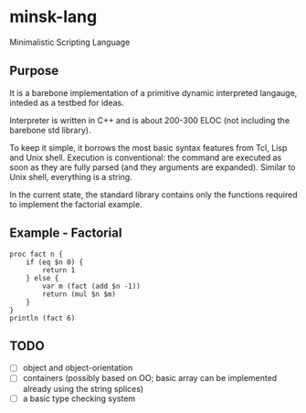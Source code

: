 # minsk-lang
Minimalistic Scripting Language

Purpose
-------

It is a barebone implementation of a primitive dynamic interpreted langauge, inteded as a testbed for ideas.

Interpreter is written in C++ and is about 200-300 ELOC (not including the barebone std library).

To keep it simple, it borrows the most basic syntax features from Tcl, Lisp and Unix shell. Execution is conventional: the command are executed as soon as they are fully parsed (and they arguments are expanded). Similar to Unix shell, everything is a string.

In the current state, the standard library contains only the functions required to implement the factorial example.

Example - Factorial
-------------------

	proc fact n {
		if (eq $n 0) {
			return 1
		} else {
			var m (fact (add $n -1))
			return (mul $n $m)
		}
	}
	println (fact 6)

TODO
----
* [ ] object and object-orientation
* [ ] containers (possibly based on OO; basic array can be implemented already using the string splices)
* [ ] a basic type checking system
